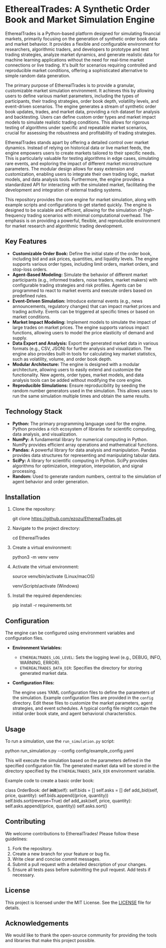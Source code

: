 # EtherealTrades: A Synthetic Order Book and Market Simulation Engine

EtherealTrades is a Python-based platform designed for simulating financial markets, primarily focusing on the generation of synthetic order book data and market behavior. It provides a flexible and configurable environment for researchers, algorithmic traders, and developers to prototype and test trading strategies, analyze market dynamics, and generate realistic data for machine learning applications without the need for real-time market connections or live trading. It's built for scenarios requiring controlled and reproducible market conditions, offering a sophisticated alternative to simple random data generation.

The primary purpose of EtherealTrades is to provide a granular, customizable market simulation environment. It achieves this by allowing users to define various market parameters, including the types of participants, their trading strategies, order book depth, volatility levels, and event-driven scenarios. The engine generates a stream of synthetic order book updates, trades, and market data, providing a rich dataset for analysis and backtesting. Users can define custom order types and market impact models to simulate realistic trading conditions. This allows for rigorous testing of algorithms under specific and repeatable market scenarios, crucial for assessing the robustness and profitability of trading strategies.

EtherealTrades stands apart by offering a detailed control over market dynamics. Instead of relying on historical data or live market feeds, the engine empowers users to create markets tailored to their specific needs. This is particularly valuable for testing algorithms in edge cases, simulating rare events, and exploring the impact of different market microstructure parameters. The modular design allows for easy extension and customization, enabling users to integrate their own trading logic, market models, and data analysis tools. Furthermore, the engine provides a standardized API for interacting with the simulated market, facilitating the development and integration of external trading systems.

This repository provides the core engine for market simulation, along with example scripts and configurations to get started quickly. The engine is designed to be scalable and efficient, allowing for the simulation of high-frequency trading scenarios with minimal computational overhead. The emphasis is on providing a powerful, flexible, and reproducible environment for market research and algorithmic trading development.

## Key Features

*   **Customizable Order Book:** Define the initial state of the order book, including bid and ask prices, quantities, and liquidity levels. The engine supports various order types, including limit orders, market orders, and stop-loss orders.
*   **Agent-Based Modeling:** Simulate the behavior of different market participants (e.g., informed traders, noise traders, market makers) with configurable trading strategies and risk profiles. Agents can be programmed to react to market events and execute orders based on predefined rules.
*   **Event-Driven Simulation:** Introduce external events (e.g., news announcements, regulatory changes) that can impact market prices and trading activity. Events can be triggered at specific times or based on market conditions.
*   **Market Impact Modeling:** Implement models to simulate the impact of large trades on market prices. The engine supports various impact functions, allowing users to model the price elasticity of demand and supply.
*   **Data Export and Analysis:** Export the generated market data in various formats (e.g., CSV, JSON) for further analysis and visualization. The engine also provides built-in tools for calculating key market statistics, such as volatility, volume, and order book depth.
*   **Modular Architecture:** The engine is designed with a modular architecture, allowing users to easily extend and customize the functionality. New agents, order types, market models, and data analysis tools can be added without modifying the core engine.
*   **Reproducible Simulations:** Ensure reproducibility by seeding the random number generators used in the simulation. This allows users to run the same simulation multiple times and obtain the same results.

## Technology Stack

*   **Python:** The primary programming language used for the engine. Python provides a rich ecosystem of libraries for scientific computing, data analysis, and visualization.
*   **NumPy:** A fundamental library for numerical computing in Python. NumPy provides efficient array operations and mathematical functions.
*   **Pandas:** A powerful library for data analysis and manipulation. Pandas provides data structures for representing and manipulating tabular data.
*   **SciPy:** A library for scientific computing in Python. SciPy provides algorithms for optimization, integration, interpolation, and signal processing.
*   **Random:** Used to generate random numbers, central to the simulation of agent behavior and order generation.

## Installation

1.  Clone the repository:

    git clone https://github.com/ezozu/EtherealTrades.git

2.  Navigate to the project directory:

    cd EtherealTrades

3.  Create a virtual environment:

    python3 -m venv venv

4.  Activate the virtual environment:

    source venv/bin/activate  (Linux/macOS)

    venv\Scripts\activate (Windows)

5.  Install the required dependencies:

    pip install -r requirements.txt

## Configuration

The engine can be configured using environment variables and configuration files.

*   **Environment Variables:**

    *   `ETHEREALTRADES_LOG_LEVEL`: Sets the logging level (e.g., DEBUG, INFO, WARNING, ERROR).
    *   `ETHEREALTRADES_DATA_DIR`: Specifies the directory for storing generated market data.

*   **Configuration Files:**

    The engine uses YAML configuration files to define the parameters of the simulation. Example configuration files are provided in the `config` directory. Edit these files to customize the market parameters, agent strategies, and event schedules. A typical config file might contain the initial order book state, and agent behavioral characteristics.

## Usage

To run a simulation, use the `run_simulation.py` script:

python run_simulation.py --config config/example_config.yaml

This will execute the simulation based on the parameters defined in the specified configuration file. The generated market data will be stored in the directory specified by the `ETHEREALTRADES_DATA_DIR` environment variable.

Example code to create a basic order book:

class OrderBook:
    def __init__(self):
        self.bids = []
        self.asks = []
    def add_bid(self, price, quantity):
        self.bids.append((price, quantity))
        self.bids.sort(reverse=True)
    def add_ask(self, price, quantity):
        self.asks.append((price, quantity))
        self.asks.sort()

## Contributing

We welcome contributions to EtherealTrades! Please follow these guidelines:

1.  Fork the repository.
2.  Create a new branch for your feature or bug fix.
3.  Write clear and concise commit messages.
4.  Submit a pull request with a detailed description of your changes.
5.  Ensure all tests pass before submitting the pull request. Add tests if necessary.

## License

This project is licensed under the MIT License. See the [LICENSE](https://github.com/ezozu/EtherealTrades/blob/main/LICENSE) file for details.

## Acknowledgements

We would like to thank the open-source community for providing the tools and libraries that make this project possible.
